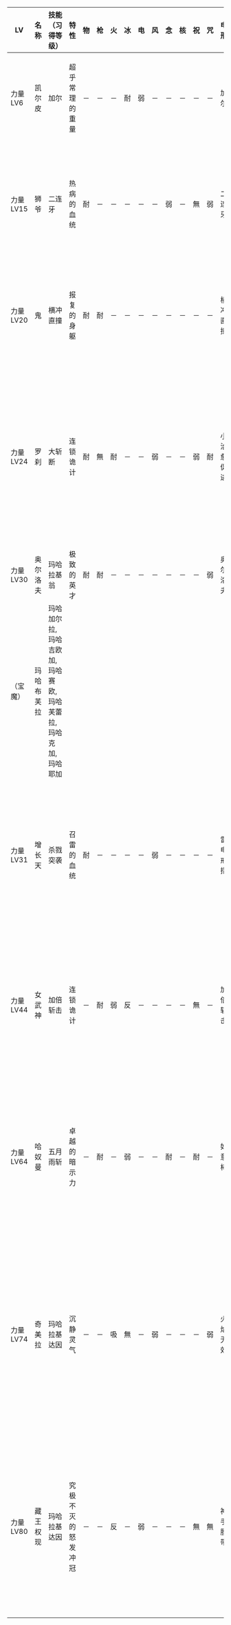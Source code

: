 |LV|名称|技能（习得等级）|特性|物|枪|火|冰|电|风|念|核|祝|咒|电刑|警报电刑|装备类型|技能|
|-|-|-|-|-|-|-|-|-|-|-|-|-|-|-|-|-|-|
|力量LV6|凯尔皮|加尔|超乎常理的重量|－|－|－|耐|弱|－|－|－|－|－|加尔|玛哈加尔|技能卡|突击,洗脑耐性(8),斯库卡加(9),骇鸦(10)|
|力量LV15|狮爷|二连牙|热病的血统|耐|－|－|－|－|－|弱|－|無|弱|二连牙|穷鼠之牙|技能卡|倒栽痛击,芙雷,咒怨识破(16),横冲直撞(17),电击识破(19)|
|力量LV20|鬼|横冲直撞|报复的身躯|耐|耐|－|－|－|－|－|－|－|－|横冲直撞|杀戮突袭|技能卡|反击,指弹,大斩断(21),教练(22),忘杀突袭(23)|
|力量LV24|罗刹|大斩断|连锁诡计|耐|無|耐|－|－|弱|－|－|弱|耐|小治愈促进|中治愈促进|技能卡|防岚之壁,塔尔卡加,小治愈促进(26),心念切断(27),重反击(28),逆境的觉悟(30)|
|力量LV30|奥尔洛夫|玛哈拉基翁|极致的英才|耐|耐|－|－|－|－|－|－|－|弱|奥尔洛夫|奥尔洛夫R|饰品|
|（宝魔）|玛哈布芙拉|玛哈加尔拉,玛哈吉欧加,玛哈赛欧,玛哈芙蕾拉,玛哈克加,玛哈耶加|
|力量LV31|增长天|杀戮突袭|召雷的血统|耐|－|－|－|－|弱|－|－|－|－|雷电戒指|雷电螺旋戒指|饰品|吉欧加,骇鸦(32),教练(33),恐惧耐性(34),电光火石(35),攻击诀窍(36)|
|力量LV44|女武神|加倍斩击|连锁诡计|－|耐|弱|反|－|－|－|－|無|－|加倍斩击|死亡游戏|技能卡|重反击,攻击诀窍(45),死亡界限(46),玛哈塔尔卡加(47),物理识破(49)|
|力量LV64|哈奴曼|五月雨斩|卓越的暗示力|－|耐|－|弱|－|－|耐|－|耐|－|如意棒|破天如意棒|龙司近战|玛哈塔伦达,革命,死亡界限(65),提特拉破坏(67),大治愈促进(69)|
|力量LV74|奇美拉|玛哈拉基达因|沉静灵气|－|－|吸|無|－|弱|－|－|－|弱|火焰无效|火焰吸收|技能卡|灼热波浪,布芙达因,玛哈拉坤达(76),高级火焰强化(77),玛哈布芙达因(78),高级冰冻强化(79)|
|力量LV80|藏王权现|玛哈拉基达因|究极不灭的怒发冲冠|－|－|反|－|弱|－|－|－|無|無|神手腰带|巨人腰带|饰品|深渊的波动,神之手,极·物理识破(82),不屈斗志(83),高级枪击强化(84),大燃烧(86)|
